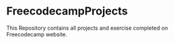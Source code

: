 # FreecodecampProjects
This Repository contains all projects and exercise completed on Freecodecamp website.
